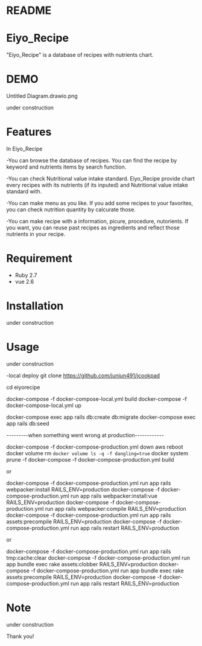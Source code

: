# README


# Eiyo_Recipe
 
"Eiyo_Recipe" is a database of recipes with nutrients chart.
 
# DEMO
 
Untitled Diagram.drawio.png

under construction
 
# Features
 
In Eiyo_Recipe

-You can browse the database of recipes.
You can find the recipe by keyword and nutrients items by search function.

-You can check Nutritional value intake standard.
Eiyo_Recipe provide chart every recipes with its nutrients (if its inputed) and Nutritional value intake standard with.

-You can make menu as you like.
If you add some recipes to your favorites, you can check nutrition quantity by calcurate those.

-You can make recipe with a information, picure, procedure, nutorients.
If you want, you can reuse past recipes as ingredients and reflect those nutrients in your recipe.
# Requirement
 
* Ruby 2.7
* vue 2.6
 

# Installation
 
under construction
 
# Usage
 
under construction

-local deploy
git clone https://github.com/junjun491/jcookpad

cd eiyorecipe

docker-compose -f docker-compose-local.yml build
docker-compose -f docker-compose-local.yml up

docker-compose exec app rails db:create db:migrate
docker-compose exec app rails db:seed
 
 
 
---------when something went wrong at production------------

docker-compose -f docker-compose-production.yml down
aws reboot
docker volume rm `docker volume ls -q -f dangling=true`
docker system prune -f
docker-compose -f docker-compose-production.yml build

or

docker-compose -f docker-compose-production.yml run app rails webpacker:install RAILS_ENV=production
docker-compose -f docker-compose-production.yml run app rails webpacker:install:vue RAILS_ENV=production
docker-compose -f docker-compose-production.yml run app rails webpacker:compile RAILS_ENV=production
docker-compose -f docker-compose-production.yml run app rails assets:precompile RAILS_ENV=production
docker-compose -f docker-compose-production.yml run app rails restart  RAILS_ENV=production

or

docker-compose -f docker-compose-production.yml run app rails tmp:cache:clear
docker-compose -f docker-compose-production.yml run app bundle exec rake assets:clobber RAILS_ENV=production
docker-compose -f docker-compose-production.yml run app bundle exec rake assets:precompile RAILS_ENV=production
docker-compose -f docker-compose-production.yml run app rails restart RAILS_ENV=production

 
 
# Note
 
under construction
 

 
Thank you!
